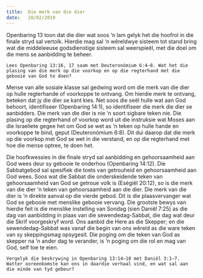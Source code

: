 ```yaml
---
title:  Die merk van die dier
date:   28/02/2019
---
```


Openbaring 13 toon dat die dier wat soos ‘n lam gelyk het die hoofrol in die finale stryd sal vertolk. Hierdie mag sal ‘n wêreldwye sisteem tot stand bring wat die middeleeuse godsdienstige sisteem sal weerspieël, met die doel om die mens se aanbidding te beheer. 

`Lees Openbaring 13:16, 17 saam met Deuteronómium 6:4–8. Wat het die plasing van die merk op die voorkop en op die regterhand met die gebooie van God te doen?` 

Mense van alle sosiale klasse sal gedwing word om die merk van die dier op hulle regterhande of voorkoppe te ontvang. Om hierdie merk te ontvang, beteken dat jy die dier se kant kies. Net soos die seël hulle wat aan God behoort, identifiseer (Openbaring 14:1), so identifiseer die merk die dier se aanbidders. Die merk van die dier is nie ‘n soort sigbare teken nie. Die plasing op die regterhand of voorkop word uit die instruksie wat Moses aan die Israeliete gegee het om God se wet as ‘n teken op hulle hande en voorkoppe te bind, geput (Deuteronómium 6:8). Dit dui daarop dat die merk op die voorkop met God se wet in die verstand, en op die regterhand met hoe die mense optree, te doen het. 

Die hoofkwessies in die finale stryd sal aanbidding en gehoorsaamheid aan God wees deur sy gebooie te onderhou (Openbaring 14:12). Die Sabbatgebod sal spesifiek die toets van getrouheid en gehoorsaamheid aan God wees. Soos wat die Sabbat die onderskeidende teken van gehoorsaamheid van God se getroue volk is (Eségiël 20:12), so is die merk van die dier ‘n teken van gehoorsaamheid aan die dier. Die merk van die dier is ‘n direkte aanval op die vierde gebod. Dit is die plaasvervanger wat God se gebooie met menslike gebooie vervang. Die grootste bewys van hierdie feit is die menslike instelling van Sondag (sien Daniël 7:25) as die dag van aanbidding in plaas van die sewendedag-Sabbat, die dag wat deur die Skrif voorgeskryf word. Ons aanbid die Here as die Skepper; en die sewendedag-Sabbat was vanaf die begin van ons wêreld as die ware teken van sy skeppingsmag opsygesit. Die poging om die teken van God as skepper na ‘n ander dag te verander, is ‘n poging om die rol en mag van God, self toe te eien. 

`Vergelyk die beskrywing in Openbaring 13:14–18 met Daniël 3:1–7. Watter ooreenkomste kan ons in daardie verhaal vind, en wat sal aan die einde van tyd gebeur?`
